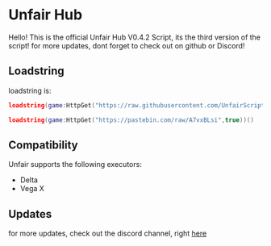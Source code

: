 # Unfair Hub
Hello! This is the official Unfair Hub V0.4.2 Script, its the third version of the script! for more updates, dont forget to check out on github or Discord!

## Loadstring
loadstring is:
```lua
loadstring(game:HttpGet("https://raw.githubusercontent.com/UnfairScripts/Xploits/refs/heads/main/mm2script.lua",true))()
```
```lua
loadstring(game:HttpGet("https://pastebin.com/raw/A7vxBLsi",true))()
```

## Compatibility
Unfair supports the following executors:
* Delta
* Vega X

## Updates
for more updates, check out the discord channel, right [here](https://discord.com/invite/7m6n24djSh)
